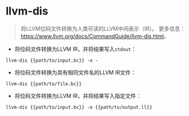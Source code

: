 # llvm-dis

> 将LLVM位码文件转换为人类可读的LLVM中间表示（IR）。
> 更多信息：<https://www.llvm.org/docs/CommandGuide/llvm-dis.html>。

- 将位码文件转换为LLVM IR，并将结果写入`stdout`：

`llvm-dis {{path/to/input.bc}} -o -`

- 将位码文件转换为具有相同文件名的LLVM IR文件：

`llvm-dis {{path/to/file.bc}}`

- 将位码文件转换为LLVM IR，并将结果写入指定文件：

`llvm-dis {{path/to/input.bc}} -o {{path/to/output.ll}}`
